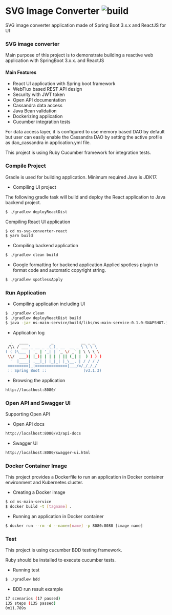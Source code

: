 # SVG Image Converter ![build](https://github.com/nsclass/ns-svg-converter/actions/workflows/gradle-build.yml/badge.svg)

SVG image converter application made of Spring Boot 3.x.x and ReactJS for UI 

### SVG image converter ###

Main purpose of this project is to demonstrate building a reactive web application with SpringBoot 3.x.x. and ReactJS

#### Main Features
- React UI application with Spring boot framework
- WebFlux based REST API design
- Security with JWT token
- Open API documentation
- Cassandra data access
- Java Bean validation
- Dockerizing application
- Cucumber integration tests

For data access layer, it is configured to use memory based DAO by default but user can easily enable the Cassandra DAO by setting the active profile as dao_cassandra in application.yml file.

This project is using Ruby Cucumber framework for integration tests.

### Compile Project ###

Gradle is used for building application. Minimum required Java is JDK17.

* Compiling UI project

The following gradle task will build and deploy the React application to Java backend project.

```bash
$ ./gradlew deployReactDist
```

Compiling React UI application

```bash
$ cd ns-svg-converter-react
$ yarn build
``` 

* Compiling backend application

```bash
$ ./gradlew clean build
```

* Google formatting for backend application
Applied spotless plugin to format code and automatic copyright string.

```bash
$ ./gradlew spotlessApply                         
```

### Run Application ###

* Compiling application including UI

```bash
$ ./gradlew clean
$ ./gradlew deployReactDist build
$ java -jar ns-main-service/build/libs/ns-main-service-0.1.0-SNAPSHOT.jar
```

* Application log

```bash
  .   ____          _            __ _ _
 /\\ / ___'_ __ _ _(_)_ __  __ _ \ \ \ \
( ( )\___ | '_ | '_| | '_ \/ _` | \ \ \ \
 \\/  ___)| |_)| | | | | || (_| |  ) ) ) )
  '  |____| .__|_| |_|_| |_\__, | / / / /
 =========|_|==============|___/=/_/_/_/
 :: Spring Boot ::                (v3.1.3) 
```

* Browsing the application

```bash
http://localhost:8080/
```

### Open API and Swagger UI ###
Supporting Open API

- Open API docs
```bash
http://localhost:8080/v3/api-docs
```

- Swagger UI
```bash
http://localhost:8080/swagger-ui.html
```

### Docker Container Image ###

This project provides a Dockerfile to run an application in Docker container environment and Kubernetes cluster.

* Creating a Docker image

```bash
$ cd ns-main-service
$ docker build -t [tagname] .
```

* Running an application in Docker container

```bash
$ docker run --rm -d --name=[name] -p 8080:8080 [image name]
```

### Test ###

This project is using cucumber BDD testing framework.

Ruby should be installed to execute cucumber tests.

* Running test

```bash
$ ./gradlew bdd 
```

* BDD run result example

```bash
17 scenarios (17 passed)
135 steps (135 passed)
0m11.789s
```
